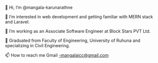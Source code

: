 👋 Hi, I’m @mangala-karunarathne 

👀 I’m interested in web development and getting familiar with MERN stack and Laravel. 

💞️ I’m working as an Associate Software Engineer at Block Stars PVT Ltd.

🌱 Graduated from Faculty of Engineering, University of Ruhuna and specializing in Civil Engineering. 
 
📫 How to reach me 
Gmail -mangalaicc@gmail.com 
